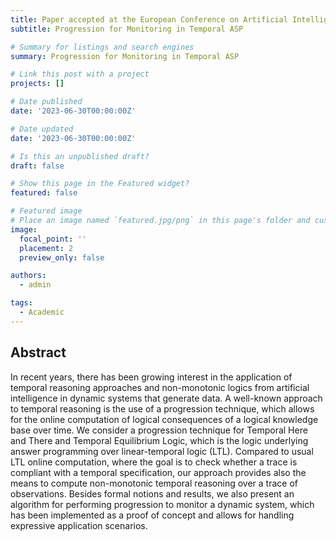 ```yaml
---
title: Paper accepted at the European Conference on Artificial Intelligence (ECAI)
subtitle: Progression for Monitoring in Temporal ASP

# Summary for listings and search engines
summary: Progression for Monitoring in Temporal ASP

# Link this post with a project
projects: []

# Date published
date: '2023-06-30T00:00:00Z'

# Date updated
date: '2023-06-30T00:00:00Z'

# Is this an unpublished draft?
draft: false

# Show this page in the Featured widget?
featured: false

# Featured image
# Place an image named `featured.jpg/png` in this page's folder and customize its options here.
image:
  focal_point: ''
  placement: 2
  preview_only: false

authors:
  - admin

tags:
  - Academic
---
```



## Abstract
In recent years, there has been growing interest in the application of temporal reasoning approaches and non-monotonic logics from artificial intelligence in dynamic systems that generate data.
A well-known approach to temporal reasoning is the use of a progression technique, which allows for the online computation of logical consequences of a logical knowledge base over time. We consider
a progression technique for Temporal Here and There and Temporal Equilibrium Logic, which is the logic underlying answer programming over linear-temporal logic (LTL). Compared to usual LTL online computation, 
where the goal is to check whether a trace is compliant with a temporal specification, our approach provides also the means to compute non-monotonic temporal reasoning over a trace of
observations. Besides formal notions and results, we also present an algorithm for performing progression to monitor a dynamic system, which has been implemented as a proof of concept and allows for
handling expressive application scenarios.